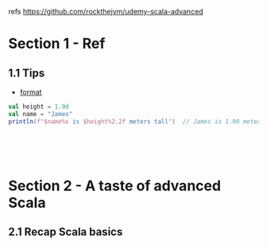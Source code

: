 
refs
https://github.com/rockthejvm/udemy-scala-advanced

# Section 1 - Ref

## 1.1 Tips
- [format](https://stackoverflow.com/questions/4051308/better-string-formatting-in-scala)
```scala
val height = 1.9d
val name = "James"
println(f"$name%s is $height%2.2f meters tall")  // James is 1.90 meters tall
```

<br><br><br>

# Section 2 - A taste of advanced Scala
## 2.1 Recap Scala basics



<br><br><br>